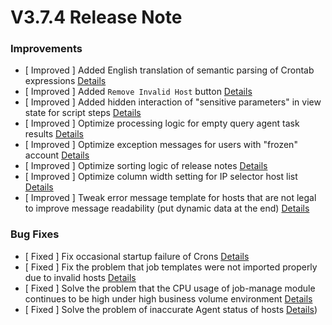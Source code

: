 # V3.7.4 Release Note




### Improvements
- [ Improved ] Added English translation of semantic parsing of Crontab expressions [Details](http://github.com/Tencent/bk-job/issues/1084)
- [ Improved ] Added `Remove Invalid Host` button [Details](http://github.com/Tencent/bk-job/issues/1863)
- [ Improved ] Added hidden interaction of "sensitive parameters" in view state for script steps [Details](http://github.com/Tencent/bk-job/issues/1842)
- [ Improved ] Optimize processing logic for empty query agent task results [Details](http://github.com/TencentBlueKing/bk-job/issues/2132)
- [ Improved ] Optimize exception messages for users with "frozen" account [Details](http://github.com/TencentBlueKing/bk-job/issues/1075)
- [ Improved ] Optimize sorting logic of release notes [Details](http://github.com/TencentBlueKing/bk-job/issues/2116)
- [ Improved ] Optimize column width setting for IP selector host list [Details](http://github.com/TencentBlueKing/bk-job/issues/2100)
- [ Improved ] Tweak error message template for hosts that are not legal to improve message readability (put dynamic data at the end) [Details](http://github.com/TencentBlueKing/bk-job/issues/2093)

### Bug Fixes
- [ Fixed ] Fix occasional startup failure of Crons [Details](http://github.com/TencentBlueKing/bk-job/issues/2138)
- [ Fixed ] Fix the problem that job templates were not imported properly due to invalid hosts [Details](http://github.com/TencentBlueKing/bk-job/issues/2117)
- [ Fixed ] Solve the problem that the CPU usage of job-manage module continues to be high under high business volume environment [Details](http://github.com/TencentBlueKing/bk-job/issues/2114)
- [ Fixed ] Solve the problem of inaccurate Agent status of hosts [Details](http://github.com/TencentBlueKing/bk-job/issues/2103))